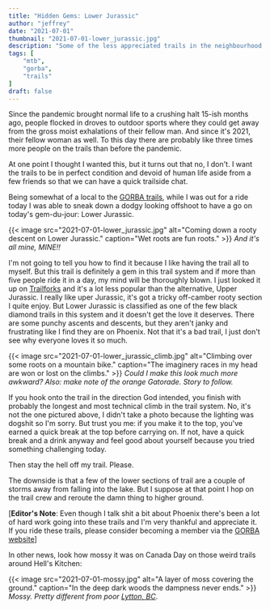 ```yaml
---
title: "Hidden Gems: Lower Jurassic"
author: "jeffrey"
date: "2021-07-01"
thumbnail: "2021-07-01-lower_jurassic.jpg"
description: "Some of the less appreciated trails in the neighbourhood."
tags: [
    "mtb",
    "gorba",
    "trails"
]
draft: false
---
```


Since the pandemic brought normal life to a crushing halt 15-ish months ago, people flocked in droves to outdoor sports where they could get away from the gross moist exhalations of their fellow man. And since it's 2021, their fellow woman as well. To this day there are probably like three times more people on the trails than before the pandemic.

At one point I thought I wanted this, but it turns out that no, I don't. I want the trails to be in perfect condition and devoid of human life aside from a few friends so that we can have a quick trailside chat.

Being somewhat of a local to the [GORBA trails](https://www.gorba.ca), while I was out for a ride today I was able to sneak down a dodgy looking offshoot to have a go on today's gem-du-jour: Lower Jurassic.

{{< image src="2021-07-01-lower_jurassic.jpg" alt="Coming down a rooty descent on Lower Jurassic." caption="Wet roots are fun roots." >}}
*And it's all mine, MINE!!*

I'm not going to tell you how to find it because I like having the trail all to myself. But this trail is definitely a gem in this trail system and if more than five people ride it in a day, my mind will be thoroughly blown. I just looked it up on [Trailforks](https://www.trailforks.com) and it's a lot less popular than the alternative, Upper Jurassic. I really like uper Jurassic, it's got a tricky off-camber rooty section I quite enjoy. But Lower Jurassic is classified as one of the few black diamond trails in this system and it doesn't get the love it deserves. There are some punchy ascents and descents, but they aren't janky and frustrating like I find they are on Phoenix. Not that it's a bad trail, I just don't see why everyone loves it so much.

{{< image src="2021-07-01-lower_jurassic_climb.jpg" alt="Climbing over some roots on a mountain bike." caption="The imaginery races in my head are won or lost on the climbs." >}}
*Could I make this look much more awkward? Also: make note of the orange Gatorade. Story to follow.*

If you hook onto the trail in the direction God intended, you finish with probably the longest and most technical climb in the trail system. No, it's not the one pictured above, I didn't take a photo because the lighting was dogshit so I'm sorry. But trust you me: if you make it to the top, you've earned a quick break at the top before carrying on. If not, have a quick break and a drink anyway and feel good about yourself because you tried something challenging today.

Then stay the hell off my trail. Please.

The downside is that a few of the lower sections of trail are a couple of storms away from falling into the lake. But I suppose at that point I hop on the trail crew and reroute the damn thing to higher ground.

[**Editor's Note**: Even though I talk shit a bit about Phoenix there's been a lot of hard work going into these trails and I'm very thankful and appreciate it. If you ride these trails, please consider becoming a member via the [GORBA website](https://www.gorba.ca)]

In other news, look how mossy it was on Canada Day on those weird trails around Hell's Kitchen:

{{< image src="2021-07-01-mossy.jpg" alt="A layer of moss covering the ground." caption="In the deep dark woods the dampness never ends." >}} *Mossy. Pretty different from poor [Lytton, BC](https://www.cbc.ca/news/canada/british-columbia/bc-wildfires-lytton-july-1-2021-1.6087311)*.